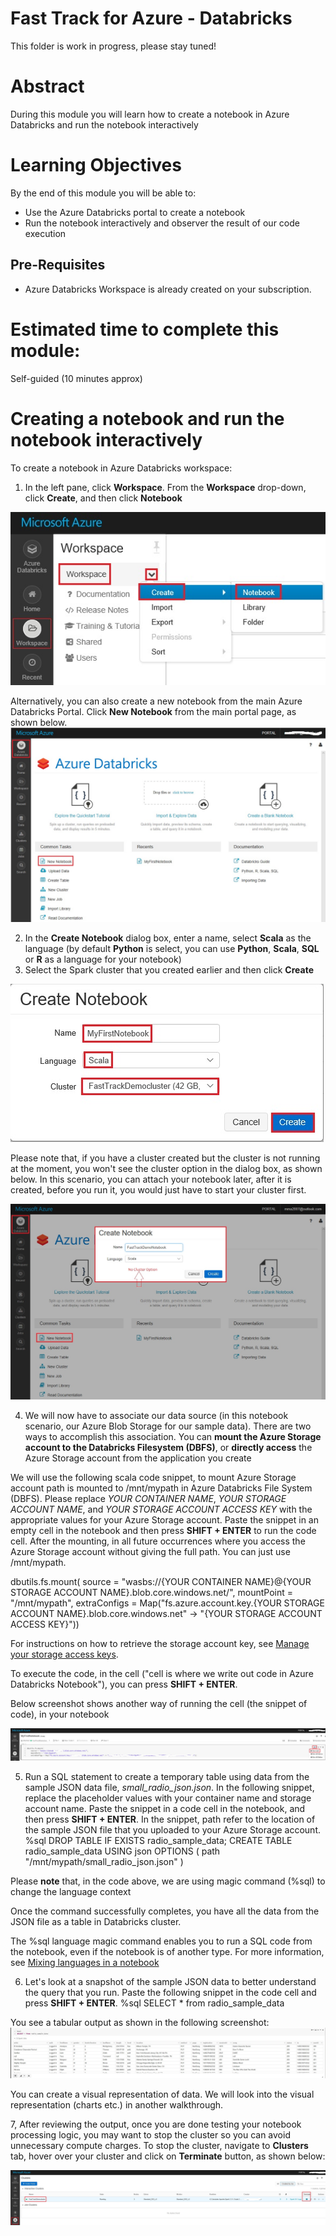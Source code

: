 # Fast Track for Azure - Databricks

This folder is work in progress, please stay tuned! 

# Abstract

During this module you will learn how to create a notebook in Azure Databricks and run the notebook interactively

# Learning Objectives

By the end of this module you will be able to:

* Use the Azure Databricks portal to create a notebook
* Run the notebook interactively and observer the result of our code execution

## Pre-Requisites

*  Azure Databricks Workspace is already created on your subscription.

# Estimated time to complete this module:
Self-guided (10 minutes approx)

# Creating a notebook and run the notebook interactively

To create a notebook in Azure Databricks workspace:

1. In the left pane, click **Workspace**. From the **Workspace** drop-down, click **Create**, and then click **Notebook**

![Screenshot](media/4-create-and-run-spark-sql-job-in-azure-databricks-cluster/create-and-run-spark-sql-job-in-azure-databricks-cluster-1.png)

Alternatively, you can also create a new notebook from the main Azure Databricks Portal. Click **New Notebook** from the main portal page, as shown below.
![Screenshot](media/4-create-and-run-spark-sql-job-in-azure-databricks-cluster/create-and-run-spark-sql-job-in-azure-databricks-cluster-11.png)

2. In the **Create Notebook** dialog box, enter a name, select **Scala** as the language (by default **Python** is select, you can use **Python**, **Scala**, **SQL** or **R** as a language for your notebook)
3. Select the Spark cluster that you created earlier and then click **Create**

![Screenshot](media/4-create-and-run-spark-sql-job-in-azure-databricks-cluster/create-and-run-spark-sql-job-in-azure-databricks-cluster-2.png)

Please note that, if you have a cluster created but the cluster is not running at the moment, you won't see the cluster option in the dialog box, as shown below. In this scenario, you can attach your notebook later, after it is created, before you run it, you would just have to start your cluster first.

![Screenshot](media/4-create-and-run-spark-sql-job-in-azure-databricks-cluster/create-and-run-spark-sql-job-in-azure-databricks-cluster-21.png)


4. We will now have to associate our data source (in this notebook scenario, our Azure Blob Storage for our sample data). There are two ways to accomplish this association. You can **mount the Azure Storage account to the Databricks Filesystem (DBFS)**, or **directly access** the Azure Storage account from the application you create

We will use the following scala code snippet, to mount Azure Storage account path is mounted to /mnt/mypath in Azure Databricks File System (DBFS). Please replace *YOUR CONTAINER NAME*, *YOUR STORAGE ACCOUNT NAME*, and *YOUR STORAGE ACCOUNT ACCESS KEY* with the appropriate values for your Azure Storage account. Paste the snippet in an empty cell in the notebook and then press **SHIFT + ENTER** to run the code cell. After the mounting, in all future occurrences where you access the Azure Storage account without giving the full path. You can just use /mnt/mypath.

dbutils.fs.mount(
source = "wasbs://{YOUR CONTAINER NAME}@{YOUR STORAGE ACCOUNT NAME}.blob.core.windows.net/",
mountPoint = "/mnt/mypath",
extraConfigs = Map("fs.azure.account.key.{YOUR STORAGE ACCOUNT NAME}.blob.core.windows.net" -> "{YOUR STORAGE ACCOUNT ACCESS KEY}"))

For instructions on how to retrieve the storage account key, see [Manage your storage access keys](https://docs.microsoft.com/en-us/azure/storage/common/storage-create-storage-account#manage-your-storage-account).

To execute the code, in the cell ("cell is where we write out code in Azure Databricks Notebook"), you can press **SHIFT + ENTER**.

Below screenshot shows another way of running the cell (the snippet of code), in your notebook

![Screenshot](media/4-create-and-run-spark-sql-job-in-azure-databricks-cluster/create-and-run-spark-sql-job-in-azure-databricks-cluster-3.png)

5. Run a SQL statement to create a temporary table using data from the sample JSON data file, *small_radio_json.json*. In the following snippet, replace the placeholder values with your container name and storage account name. Paste the snippet in a code cell in the notebook, and then press **SHIFT + ENTER**. In the snippet, path refer to the location of the sample JSON file that you uploaded to your Azure Storage account.
    %sql 
    DROP TABLE IF EXISTS radio_sample_data;
    CREATE TABLE radio_sample_data
    USING json
    OPTIONS (
    path "/mnt/mypath/small_radio_json.json"
    )

Please **note** that, in the code above, we are using magic command (%sql) to change the language context

Once the command successfully completes, you have all the data from the JSON file as a table in Databricks cluster.

The %sql language magic command enables you to run a SQL code from the notebook, even if the notebook is of another type. For more information, see [Mixing languages in a notebook](https://docs.azuredatabricks.net/user-guide/notebooks/index.html#mixing-languages-in-a-notebook)

6. Let's look at a snapshot of the sample JSON data to better understand the query that you run. Paste the following snippet in the code cell and press **SHIFT + ENTER**.
    %sql 
    SELECT * from radio_sample_data

You see a tabular output as shown in the following screenshot:
![Screenshot](media/4-create-and-run-spark-sql-job-in-azure-databricks-cluster/create-and-run-spark-sql-job-in-azure-databricks-cluster-4.png)

You can create a visual representation of data. We will look into the visual representation (charts etc.) in another walkthrough.

7, After reviewing the output, once you are done testing your notebook processing logic, you may want to stop the cluster so you can avoid unnecessary  compute charges.  To stop the cluster, navigate to **Clusters** tab, hover over your cluster and click on **Terminate** button, as shown below:  

![Screenshot](media/4-create-and-run-spark-sql-job-in-azure-databricks-cluster/create-and-run-spark-sql-job-in-azure-databricks-cluster-5.png)